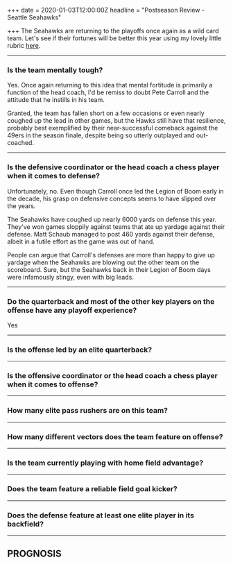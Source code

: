 +++
date = 2020-01-03T12:00:00Z
headline = "Postseason Review - Seattle Seahawks"

+++
The Seahawks are returning to the playoffs once again as a wild card team. Let's see if their fortunes will be better this year using my lovely little rubric [here](https://owlpicks.com/posts/postseason-review-team-assessment-rubric/ "Rubric").

***

### Is the team mentally tough?

Yes. Once again returning to this idea that mental fortitude is primarily a function of the head coach, I'd be remiss to doubt Pete Carroll and the attitude that he instills in his team.

Granted, the team has fallen short on a few occasions or even nearly coughed up the lead in other games, but the Hawks still have that resilience, probably best exemplified by their near-successful comeback against the 49ers in the season finale, despite being so utterly outplayed and out-coached.

***

### Is the defensive coordinator or the head coach a chess player when it comes to defense?

Unfortunately, no. Even though Carroll once led the Legion of Boom early in the decade, his grasp on defensive concepts seems to have slipped over the years. 

The Seahawks have coughed up nearly 6000 yards on defense this year. They've won games sloppily against teams that ate up yardage against their defense. Matt Schaub managed to post 460 yards against their defense, albeit in a futile effort as the game was out of hand.

People can argue that Carroll's defenses are more than happy to give up yardage when the Seahawks are blowing out the other team on the scoreboard. Sure, but the Seahawks back in their Legion of Boom days were infamously stingy, even with big leads.

***

### Do the quarterback and most of the other key players on the offense have any playoff experience?

Yes

***

### Is the offense led by an elite quarterback?

***

### Is the offensive coordinator or the head coach a chess player when it comes to offense?

***

### How many elite pass rushers are on this team?

***

### How many different vectors does the team feature on offense?

***

### Is the team currently playing with home field advantage?

***

### Does the team feature a reliable field goal kicker?

***

### Does the defense feature at least one elite player in its backfield?

***

## PROGNOSIS